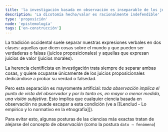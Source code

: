```yaml
---
title: 'la investigación basada en observación es inseparable de los juicios de valor'
description: 'La dicotomía hecho/valor es racionalmente indefendible'
type: 'proposición'
node: 'epistemología'
tags: ['en-construcción']
---
```


La tradición occidental suele separar nuestras expresiones verbales en dos clases: aquellas que dicen cosas sobre el mundo y que pueden ser verdaderas o falsas (juicios proposicionales) y aquellas que expresan juicios de valor (juicios morales).

La herencia cientificista en investigación trata siempre de separar ambas cosas, y quiere ocuparse únicamente de los juicios proposicionales dedicándose a probar su verdad o falsedad.

Pero esta separación es mayromente artificial: *toda observación implica el punto de vista del observador y por lo tanto es, en mayor o menor medida, una visión subjetiva*. Esto implica que cualquier ciencia basada en observación no puede escapar a esta condición (ve a [[Lenclud - Lo empírico y lo normativo en la etnografía]]).

Para evitar esto, algunas posturas de las ciencias más exactas tratan de alejarse del concepto de *observación* (como la postura `dato → fenómeno`)